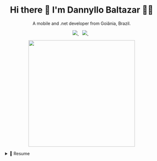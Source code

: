 <h1 align='center'>
  Hi there 👋 I'm Dannyllo Baltazar 👨‍💻
</h1>

<p align='center'>
  A mobile and .net developer from Goiânia, Brazil.
</p>

<p align='center'>
  <a href="https://www.linkedin.com/in/dannyllo-baltazar/">
    <img src="https://img.shields.io/badge/-dannyllo%20baltazar-%230077B5.svg?&style=for-the-badge&logo=linkedin&logoColor=white" />
  </a>&nbsp;&nbsp;
  <a href="mailto:dannyllobams@gmail.com">
    <img src="https://img.shields.io/badge/-dannyllobams@gmail.com-EA4335?style=for-the-badge&logo=Gmail&logoColor=white&link=" />
  </a>&nbsp;&nbsp;
</p>

<p align='center'>
  <a href="#"><img src="https://github-readme-stats.vercel.app/api?username=dannyllobams&show_icons=true&count_private=true&theme=dark" width="350"></a>
</p>

<details>
<summary>📄 Resume</summary>
<br />

## Education ##

- 📖 **Computer Engineering**\
📆 2012 - 2016\
📍 **PUC Goiás** - Goiânia, Brazil

## Experience

<img align="right" src="https://img.shields.io/badge/Siemens%20Solution%20Partner-009999?logo=siemens&logoColor=white" />
<img align="right" src="https://img.shields.io/badge/ReactJS-3498DB?logo=react&logoColor=white" />
<img align="right" src="https://img.shields.io/badge/SQL%20Server-CC2927?logo=microsoft-sql-server&logoColor=white" />
<img align="right" src="https://img.shields.io/badge/C Sharp-239120?logo=c-sharp&logoColor=white" />
<img align="right" src="https://img.shields.io/badge/Asp.NET-0A66C2?logo=c-sharp&logoColor=white" />

- 👨‍💻 **.NET Developer**\
📆 2021 - moment\
📍 **TSE Automação Industrial** - Goiânia/GO, Brazil

<hr />
  
<img align="right" src="https://img.shields.io/badge/SQL%20Server-CC2927?logo=microsoft-sql-server&logoColor=white" />
<img align="right" src="https://img.shields.io/badge/C Sharp-239120?logo=c-sharp&logoColor=white" />
<img align="right" src="https://img.shields.io/badge/Microsoft%20BOT%20Framework-0A66C2?logo=windows&logoColor=white" />
<img align="right" src="https://img.shields.io/badge/Asp.NET-0A66C2?logo=c-sharp&logoColor=white" />

- 👨‍💻 **.NET Developer**\
📆 2019 - jun/2020\
📍 **LG Informática** - Goiânia/GO, Brazil

<hr />
  
<img align="right" src="https://img.shields.io/badge/SQL%20Server-CC2927?logo=microsoft-sql-server&logoColor=white" />
<img align="right" src="https://img.shields.io/badge/C Sharp-239120?logo=c-sharp&logoColor=white" />
<img align="right" src="https://img.shields.io/badge/Asp.NET-0A66C2?logo=c-sharp&logoColor=white" />

- 👨‍💻 **.NET Developer**\
📆 2017 - jun/2019\
📍 **TSE Automação Industrial** - Goiânia/GO, Brazil

<hr />

<img align="right" src="https://img.shields.io/badge/Ionic-367EE5?logo=ionic&logoColor=white" />
<img align="right" src="https://img.shields.io/badge/Windows%20Forms App-0078D6?logo=windows&logoColor=white" />

- 👨‍💻 **C# and Mobile Developer**\
📆 2017 - maio/2017\
📍 **CondoEase** - Goiânia/GO, Brazil

</details>